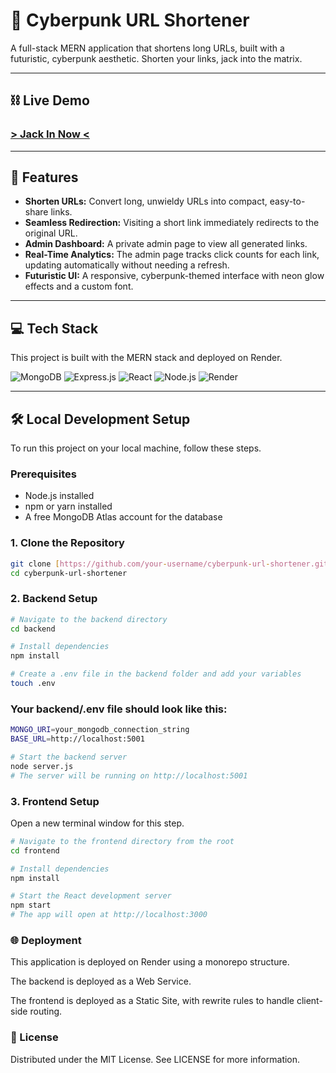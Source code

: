 # 🚀 Cyberpunk URL Shortener

A full-stack MERN application that shortens long URLs, built with a futuristic, cyberpunk aesthetic. Shorten your links, jack into the matrix.

---

## ⛓️ Live Demo

### [> Jack In Now <](https://cyberpunk-url-shortener-1.onrender.com/)



---

## 📝 Features

* **Shorten URLs:** Convert long, unwieldy URLs into compact, easy-to-share links.
* **Seamless Redirection:** Visiting a short link immediately redirects to the original URL.
* **Admin Dashboard:** A private admin page to view all generated links.
* **Real-Time Analytics:** The admin page tracks click counts for each link, updating automatically without needing a refresh.
* **Futuristic UI:** A responsive, cyberpunk-themed interface with neon glow effects and a custom font.

---

## 💻 Tech Stack

This project is built with the MERN stack and deployed on Render.

![MongoDB](https://img.shields.io/badge/MongoDB-%2347A248.svg?style=for-the-badge&logo=mongodb&logoColor=white)
![Express.js](https://img.shields.io/badge/express.js-%23404d59.svg?style=for-the-badge&logo=express&logoColor=white)
![React](https://img.shields.io/badge/react-%2320232a.svg?style=for-the-badge&logo=react&logoColor=%2361DAFB)
![Node.js](https://img.shields.io/badge/node.js-6DA55F?style=for-the-badge&logo=node.js&logoColor=white)
![Render](https://img.shields.io/badge/Render-%46E3B7.svg?style=for-the-badge&logo=render&logoColor=white)

---

## 🛠️ Local Development Setup

To run this project on your local machine, follow these steps.

### **Prerequisites**

* Node.js installed
* npm or yarn installed
* A free MongoDB Atlas account for the database

### **1. Clone the Repository**
```bash
git clone [https://github.com/your-username/cyberpunk-url-shortener.git](https://github.com/your-username/cyberpunk-url-shortener.git)
cd cyberpunk-url-shortener
```

### **2. Backend Setup**
```bash
# Navigate to the backend directory
cd backend

# Install dependencies
npm install

# Create a .env file in the backend folder and add your variables
touch .env
```

### Your backend/.env file should look like this:

```bash
MONGO_URI=your_mongodb_connection_string
BASE_URL=http://localhost:5001
```

```bash
# Start the backend server
node server.js
# The server will be running on http://localhost:5001
```

### **3. Frontend Setup**
Open a new terminal window for this step.


```bash
# Navigate to the frontend directory from the root
cd frontend

# Install dependencies
npm install

# Start the React development server
npm start
# The app will open at http://localhost:3000
```

### 🌐 Deployment
This application is deployed on Render using a monorepo structure.

The backend is deployed as a Web Service.

The frontend is deployed as a Static Site, with rewrite rules to handle client-side routing.

### 📜 License
Distributed under the MIT License. See LICENSE for more information.

